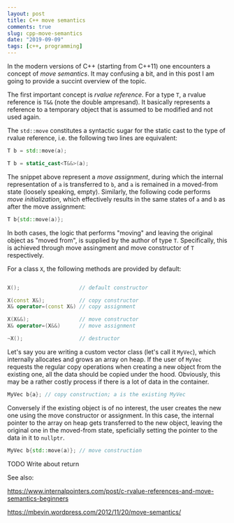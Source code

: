 ```yaml
---
layout: post
title: C++ move semantics
comments: true
slug: cpp-move-semantics
date: "2019-09-09"
tags: [c++, programming]
---
```


In the modern versions of C++ (starting from C++11) one encounters a concept of *move semantics*. It may confusing a bit, and in this post I am going to provide a succint overview of the topic.

The first important concept is *rvalue reference*. For a type `T`, a rvalue reference is `T&&` (note the double ampresand). It basically represents a reference to a temporary object that is assumed to be modified and not used again. 

The `std::move` constitutes a syntactic sugar for the static cast to the type of rvalue reference, i.e. the following two lines are equivalent:

```cpp
T b = std::move(a);

T b = static_cast<T&&>(a);
```

The snippet above represent a *move assignment*, during which the internal representation of `a` is transferred to `b`, and `a` is remained in a moved-from state (loosely speaking, empty). Similarly, the following code performs *move initialization*, which effectively results in the same states of `a` and `b` as after the move assignment:

```cpp
T b{std::move(a)};
```

In both cases, the logic that performs "moving" and leaving the original object as "moved from", is supplied by the author of type `T`. Specifically, this is achieved through move assingment and move constructor of `T` respectively. 

For a class `X`, the following methods are provided by default:

```cpp

X();                   // default constructor

X(const X&);           // copy constructor
X& operator=(const X&) // copy assignment

X(X&&);                // move constructor
X& operator=(X&&)      // move assignment

~X();                  // destructor
```

Let's say you are writing a custom vector class (let's call it `MyVec`), which internally allocates and grows an array on heap. If the user of `MyVec` requests the regular copy operations when creating a new object from the existing one, all the data should be copied under the hood. Obviously, this may be a rather costly process if there is a lot of data in the container. 

```cpp
MyVec b{a}; // copy construction; a is the existing MyVec
```

Conversely if the existing object is of no interest, the user creates the new one using the move constructor or assignment. In this case, the internal pointer to the array on heap gets transferred to the new object, leaving the original one in the moved-from state, speficially setting the pointer to the data in it to `nullptr`. 

```cpp
MyVec b{std::move(a)}; // move construction
```

TODO Write about return 

See also:

https://www.internalpointers.com/post/c-rvalue-references-and-move-semantics-beginners

https://mbevin.wordpress.com/2012/11/20/move-semantics/